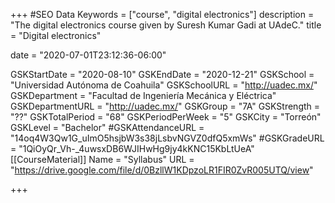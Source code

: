 +++
#SEO Data
Keywords = ["course", "digital electronics"]
description = "The digital electronics course given by Suresh Kumar Gadi at UAdeC."
title = "Digital electronics"

date = "2020-07-01T23:12:36-06:00"

GSKStartDate = "2020-08-10"
GSKEndDate = "2020-12-21"
GSKSchool = "Universidad Autónoma de Coahuila"
GSKSchoolURL = "http://uadec.mx/"
GSKDepartment = "Facultad de Ingeniería Mecánica y Eléctrica"
GSKDepartmentURL = "http://uadec.mx/"
GSKGroup = "7A"
GSKStrength = "??"
GSKTotalPeriod = "68"
GSKPeriodPerWeek = "5"
GSKCity = "Torreón"
GSKLevel = "Bachelor"
#GSKAttendanceURL = "14oq4W3Qw1G_uImO5hsjbW3s38jLsbvNGVZ0dfQ5xmWs"
#GSKGradeURL = "1QiOyQr_Vh-_4uwsxDB6WJIHwHg9jy4kKNC15KbLtUeA"
[[CourseMaterial]]
    Name = "Syllabus"
    URL = "https://drive.google.com/file/d/0BzllW1KDpzoLR1FIR0ZvR005UTQ/view"

+++
